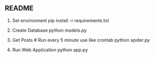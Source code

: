 README
---

1. Set environment
        pip install -r requirements.txt

2. Create Database
        python models.py

3. Get Posts
        # Run every 5 minute use like crontab
        python spider.py

4. Run Web Application
        python app.py
